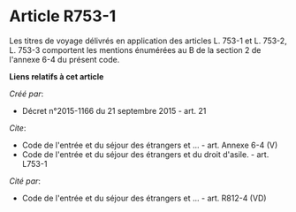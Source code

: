 # Article R753-1

Les titres de voyage délivrés en application des articles L. 753-1 et L. 753-2, L. 753-3 comportent les mentions énumérées au
B de la section 2 de l'annexe 6-4 du présent code.

**Liens relatifs à cet article**

_Créé par_:

  - Décret n°2015-1166 du 21 septembre 2015 - art. 21

_Cite_:

  - Code de l'entrée et du séjour des étrangers et ... - art. Annexe 6-4 (V)
  - Code de l'entrée et du séjour des étrangers et du droit d'asile. - art. L753-1

_Cité par_:

  - Code de l'entrée et du séjour des étrangers et ... - art. R812-4 (VD)
